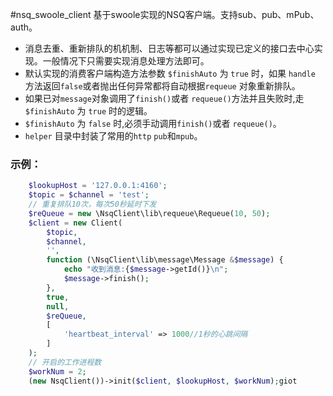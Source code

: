 #nsq_swoole_client
基于swoole实现的NSQ客户端。支持sub、pub、mPub、auth。

- 消息去重、重新排队的机机制、日志等都可以通过实现已定义的接口去中心实现。一般情况下只需要实现消息处理方法即可。
- 默认实现的消费客户端构造方法参数 `$finishAuto` 为 `true` 时，如果 `handle` 方法返回`false`或者抛出任何异常都将自动根据`requeue` 对象重新排队。
- 如果已对`message`对象调用了`finish()`或者 `requeue()`方法并且失败时,走 `$finishAuto` 为 `true` 时的逻辑。
- `$finishAuto` 为 `false` 时,必须手动调用`finish()`或者 `requeue()`。
- `helper` 目录中封装了常用的`http` `pub`和`mpub`。


### 示例：
```php
    $lookupHost = '127.0.0.1:4160';
    $topic = $channel = 'test';
    // 重复排队10次，每次50秒延时下发
    $reQueue = new \NsqClient\lib\requeue\Requeue(10, 50);
    $client = new Client(
        $topic,
        $channel,
        '',
        function (\NsqClient\lib\message\Message &$message) {
            echo "收到消息:{$message->getId()}\n";
            $message->finish();
        },
        true,
        null,
        $reQueue,
        [
            'heartbeat_interval' => 1000//1秒的心跳间隔
        ]
    );
    // 开启的工作进程数
    $workNum = 2;
    (new NsqClient())->init($client, $lookupHost, $workNum);giot
```
